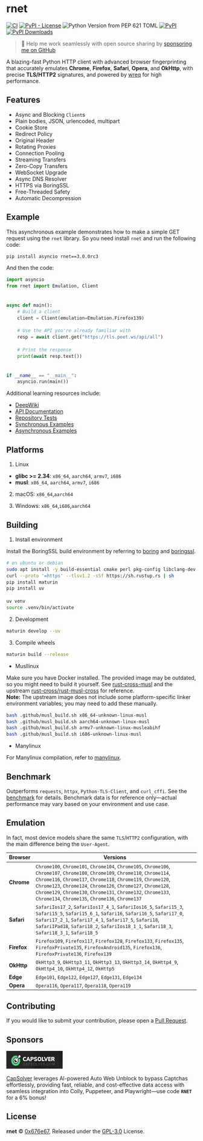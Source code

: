 # rnet

[![CI](https://github.com/0x676e67/rnet/actions/workflows/ci.yml/badge.svg)](https://github.com/0x676e67/rnet/actions/workflows/ci.yml)
[![PyPI - License](https://img.shields.io/pypi/l/rnet)](https://github.com/0x676e67/rnet/blob/main/LICENSE)
![Python Version from PEP 621 TOML](https://img.shields.io/python/required-version-toml?tomlFilePath=https%3A%2F%2Fraw.githubusercontent.com%2F0x676e67%2Frnet%2Fmain%2Fpyproject.toml&logo=python)
[![PyPI](https://img.shields.io/pypi/v/rnet?logo=python)](https://pypi.org/project/rnet/)
[![PyPI Downloads](https://static.pepy.tech/badge/rnet)](https://pepy.tech/projects/rnet)

> 🚀 Help me work seamlessly with open source sharing by [sponsoring me on GitHub](https://github.com/0x676e67/0x676e67/blob/main/SPONSOR.md)

A blazing-fast Python HTTP client with advanced browser fingerprinting that accurately emulates **Chrome**, **Firefox**, **Safari**, **Opera**, and **OkHttp**, with precise **TLS/HTTP2** signatures, and powered by [wreq](https://github.com/0x676e67/wreq) for high performance.

## Features

- Async and Blocking `Client`s
- Plain bodies, JSON, urlencoded, multipart
- Cookie Store
- Redirect Policy
- Original Header
- Rotating Proxies
- Connection Pooling
- Streaming Transfers
- Zero-Copy Transfers
- WebSocket Upgrade
- Async DNS Resolver
- HTTPS via BoringSSL
- Free-Threaded Safety
- Automatic Decompression

## Example

This asynchronous example demonstrates how to make a simple GET request using the `rnet` library. So you need install `rnet` and run the following code:

```bash
pip install asyncio rnet==3.0.0rc3
```

And then the code:

```python
import asyncio
from rnet import Emulation, Client


async def main():
    # Build a client
    client = Client(emulation=Emulation.Firefox139)

    # Use the API you're already familiar with
    resp = await client.get("https://tls.peet.ws/api/all")

    # Print the response
    print(await resp.text())


if __name__ == "__main__":
    asyncio.run(main())

```

Additional learning resources include:

- [DeepWiki](https://deepwiki.com/0x676e67/rnet)
- [API Documentation](https://github.com/0x676e67/rnet/blob/main/python/rnet)
- [Repository Tests](https://github.com/0x676e67/rnet/tree/main/tests)
- [Synchronous Examples](https://github.com/0x676e67/rnet/tree/main/python/examples/blocking)
- [Asynchronous Examples](https://github.com/0x676e67/rnet/tree/main/python/examples)

## Platforms

1. Linux

- **glibc >= 2.34**: `x86_64`, `aarch64`, `armv7`, `i686`
- **musl**: `x86_64`, `aarch64`, `armv7`, `i686`

2. macOS: `x86_64`,`aarch64`

3. Windows: `x86_64`,`i686`,`aarch64`

## Building

1. Install environment

Install the BoringSSL build environment by referring to [boring](https://github.com/cloudflare/boring/blob/master/.github/workflows/ci.yml) and [boringssl](https://github.com/google/boringssl/blob/master/BUILDING.md#build-prerequisites).

```bash
# on ubuntu or debian
sudo apt install -y build-essential cmake perl pkg-config libclang-dev musl-tools git
curl --proto '=https' --tlsv1.2 -sSf https://sh.rustup.rs | sh
pip install maturin
pip install uv

uv venv
source .venv/bin/activate
```

2. Development

```bash
maturin develop --uv
```

3. Compile wheels

```bash
maturin build --release
```

- Musllinux

Make sure you have Docker installed. The provided image may be outdated, so you might need to build it yourself. See [rust-cross-musl](https://github.com/0x676e67/toolchain/blob/master/rust-musl-cross/Dockerfile) and the upstream [rust-cross/rust-musl-cross](https://github.com/rust-cross/rust-musl-cross) for reference.  
**Note:** The upstream image does not include some platform-specific linker environment variables; you may need to add these manually.

```bash
bash .github/musl_build.sh x86_64-unknown-linux-musl
bash .github/musl_build.sh aarch64-unknown-linux-musl
bash .github/musl_build.sh armv7-unknown-linux-musleabihf
bash .github/musl_build.sh i686-unknown-linux-musl
```

- Manylinux

For Manylinux compilation, refer to [manylinux](https://github.com/PyO3/maturin?tab=readme-ov-file#manylinux-and-auditwheel).

## Benchmark

Outperforms `requests`, `httpx`, `Python-TLS-Client`, and `curl_cffi`. See the [benchmark](https://github.com/0x676e67/rnet/tree/main/python/benchmark) for details. Benchmark data is for reference only—actual performance may vary based on your environment and use case.

## Emulation

In fact, most device models share the same `TLS`/`HTTP2` configuration, with the main difference being the `User-Agent`.

| **Browser** | **Versions**                                                                                                                                                                                                                                                                                                                                                                            |
| ----------- | --------------------------------------------------------------------------------------------------------------------------------------------------------------------------------------------------------------------------------------------------------------------------------------------------------------------------------------------------------------------------------------- |
| **Chrome**  | `Chrome100`, `Chrome101`, `Chrome104`, `Chrome105`, `Chrome106`, `Chrome107`, `Chrome108`, `Chrome109`, `Chrome110`, `Chrome114`, `Chrome116`, `Chrome117`, `Chrome118`, `Chrome119`, `Chrome120`, `Chrome123`, `Chrome124`, `Chrome126`, `Chrome127`, `Chrome128`, `Chrome129`, `Chrome130`, `Chrome131`, `Chrome132`, `Chrome133`, `Chrome134`, `Chrome135`, `Chrome136`, `Chrome137` |
| **Safari**  | `SafariIos17_2`, `SafariIos17_4_1`, `SafariIos16_5`, `Safari15_3`, `Safari15_5`, `Safari15_6_1`, `Safari16`, `Safari16_5`, `Safari17_0`, `Safari17_2_1`, `Safari17_4_1`, `Safari17_5`, `Safari18`, `SafariIPad18`, `Safari18_2`, `SafariIos18_1_1`, `Safari18_3`, `Safari18_3_1`, `Safari18_5`                                                                                          |
| **Firefox** | `Firefox109`, `Firefox117`, `Firefox128`, `Firefox133`, `Firefox135`, `FirefoxPrivate135`, `FirefoxAndroid135`, `Firefox136`, `FirefoxPrivate136`, `Firefox139`                                                                                                                                                                                                                         |
| **OkHttp**  | `OkHttp3_9`, `OkHttp3_11`, `OkHttp3_13`, `OkHttp3_14`, `OkHttp4_9`, `OkHttp4_10`, `OkHttp4_12`, `OkHttp5`                                                                                                                                                                                                                                                                               |
| **Edge**    | `Edge101`, `Edge122`, `Edge127`, `Edge131`, `Edge134`                                                                                                                                                                                                                                                                                                                                   |
| **Opera**   | `Opera116`, `Opera117`, `Opera118`, `Opera119`                                                                                                                                                                                                                                                                                                                                          |

## Contributing

If you would like to submit your contribution, please open a [Pull Request](https://github.com/0x676e67/rnet/pulls).

## Sponsors

<a href="https://dashboard.capsolver.com/passport/register?inviteCode=y7CtB_a-3X6d" target="_blank"><img src="https://raw.githubusercontent.com/0x676e67/rnet/main/.github/assets/capsolver.jpg" height="47" width="149"></a>

[CapSolver](https://www.capsolver.com/?utm_source=github&utm_medium=banner_repo&utm_campaign=rnet) leverages AI-powered Auto Web Unblock to bypass Captchas effortlessly, providing fast, reliable, and cost-effective data access with seamless integration into Colly, Puppeteer, and Playwright—use code **`RNET`** for a 6% bonus!

## License

**rnet** © [0x676e67](https://github.com/0x676e67), Released under the [GPL-3.0](https://github.com/0x676e67/rnet/blob/main/LICENSE) License.
